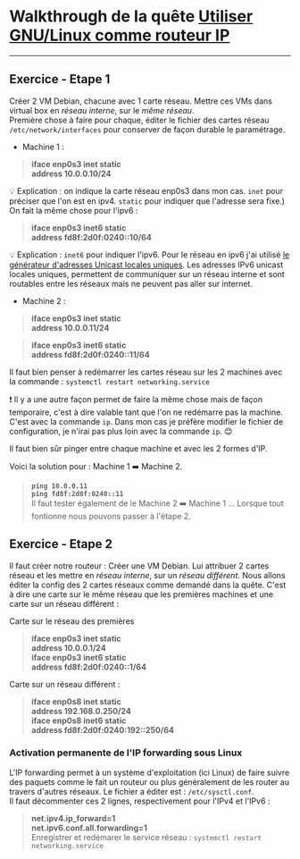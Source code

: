 # Walkthrough de la quête [Utiliser GNU/Linux comme routeur IP](https://odyssey.wildcodeschool.com/quests/2350/pages/13710)

---
## Exercice - Etape 1
Créer 2 VM Debian, chacune avec 1 carte réseau. Mettre ces VMs dans virtual box en _réseau interne_, sur le _même réseau_.  
Première chose à faire pour chaque, éditer le fichier des cartes réseau `/etc/network/interfaces` pour conserver de façon durable le paramétrage. 

* Machine 1 :
>**iface enp0s3 inet static**   
>    **address 10.0.0.10/24**

:bulb: Explication : on indique la carte réseau enp0s3 dans mon cas. `inet` pour préciser que l'on est en ipv4. `static` pour indiquer que l'adresse sera fixe.)
On fait la même chose pour l'ipv6 :

>**iface enp0s3 inet6 static**  
>    **address fd8f:2d0f:0240::10/64**

:bulb: Explication : `inet6` pour indiquer l'ipv6. Pour le réseau en ipv6 j'ai utilisé [le générateur d'adresses Unicast locales uniques](https://www.unique-local-ipv6.com/). Les adresses IPv6 unicast locales uniques, permettent de communiquer sur un réseau interne et sont routables entre les réseaux mais ne peuvent pas aller sur internet.  


* Machine 2 :
>**iface enp0s3 inet static**  
>   **address 10.0.0.11/24**

>**iface enp0s3 inet6 static**  
>    **address fd8f:2d0f:0240::11/64**

Il faut bien penser à redémarrer les cartes réseau sur les 2 machines avec la commande :
`systemctl restart networking.service`


:heavy_exclamation_mark: Il y a une autre façon permet de faire la même chose mais de façon temporaire, c'est à dire valable tant que l'on ne redémarre pas la machine. C'est avec la commande `ip`. Dans mon cas je préfère modifier le fichier de configuration, je n'irai pas plus loin avec la commande `ip`. :blush:

Il faut bien sûr pinger entre chaque machine et avec les 2 formes d'IP.

Voici la solution pour : Machine 1 :arrow_right: Machine 2.
>**`ping 10.0.0.11`**  
>**`ping fd8f:2d0f:0240::11`**  
Il faut tester également de le Machine 2 :arrow_right: Machine 1 ...
Lorsque tout fontionne nous pouvons passer à l'étape 2.  


## Exercice - Etape 2

Il faut créer notre routeur :
Créer une VM Debian. Lui attribuer 2 cartes réseau et les mettre en _réseau interne_, sur un _réseau différent_.
Nous allons éditer la config des 2 cartes réseaux comme demandé dans la quête. C'est à dire une carte sur le même réseau que les premières machines et une carte sur un réseau différent :

Carte sur le réseau des premières
>**iface enp0s3 inet static**  
>    **address 10.0.0.1/24**  
>**iface enp0s3 inet6 static**  
>    **address fd8f:2d0f:0240::1/64**  


Carte sur un réseau différent :
>**iface enp0s8 inet static**  
>    **address 192.168.0.250/24**  
>**iface enp0s8 inet6 static**  
>    **address fd8f:2d0f:0240:192::250/64**  

### Activation permanente de l'IP forwarding sous Linux
L'IP forwarding permet à un système d'exploitation (ici Linux) de faire suivre des paquets comme le fait un routeur ou plus généralement de les router au travers d'autres réseaux.
Le fichier a éditer est :  `/etc/sysctl.conf`.  
Il faut décommenter ces 2 lignes, respectivement pour l'IPv4 et l'IPv6 :  
>**net.ipv4.ip_forward=1**  
>**net.ipv6.conf.all.forwarding=1**  
Enregistrer et redémarer le service réseau :
`systemctl restart networking.service`













